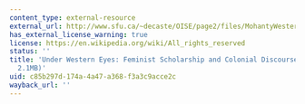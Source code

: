 ```yaml
---
content_type: external-resource
external_url: http://www.sfu.ca/~decaste/OISE/page2/files/MohantyWesternEyes.pdf
has_external_license_warning: true
license: https://en.wikipedia.org/wiki/All_rights_reserved
status: ''
title: 'Under Western Eyes: Feminist Scholarship and Colonial Discourses." (PDF -
  2.1MB)'
uid: c85b297d-174a-4a47-a368-f3a3c9acce2c
wayback_url: ''
---
```

